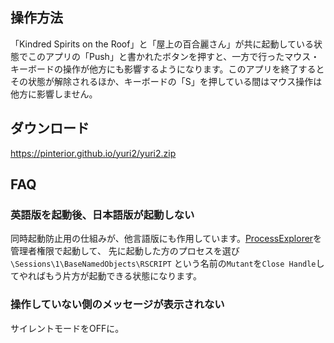 ## 操作方法

「Kindred Spirits on the Roof」と「屋上の百合麗さん」が共に起動している状態でこのアプリの「Push」と書かれたボタンを押すと、一方で行ったマウス・キーボードの操作が他方にも影響するようになります。このアプリを終了するとその状態が解除されるほか、キーボードの「S」を押している間はマウス操作は他方に影響しません。

## ダウンロード

https://pinterior.github.io/yuri2/yuri2.zip

## FAQ

### 英語版を起動後、日本語版が起動しない

同時起動防止用の仕組みが、他言語版にも作用しています。[ProcessExplorer](https://technet.microsoft.com/en-us/sysinternals/processexplorer.aspx)を管理者権限で起動して、
先に起動した方のプロセスを選び `\Sessions\1\BaseNamedObjects\RSCRIPT` という名前の`Mutant`を`Close Handle`してやればもう片方が起動できる状態になります。

### 操作していない側のメッセージが表示されない

サイレントモードをOFFに。
